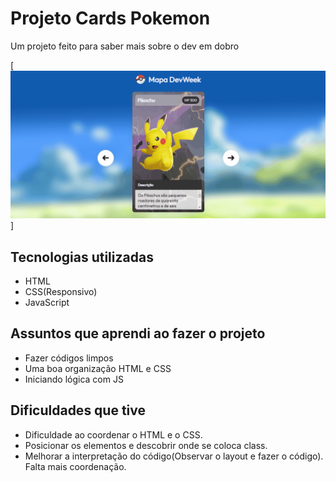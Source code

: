 # Projeto Cards Pokemon

Um projeto feito para saber mais sobre o dev em dobro

[<img src="./github/tela.gif" alt="Gif do projeto Pokemon Cards">]

## Tecnologias utilizadas

- HTML
- CSS(Responsivo)
- JavaScript

## Assuntos que aprendi ao fazer o projeto

- Fazer códigos limpos
- Uma boa organização HTML e CSS
- Iniciando lógica com JS

## Dificuldades que tive

- Dificuldade ao coordenar o HTML e o CSS. 
- Posicionar os elementos e descobrir onde se coloca class. 
- Melhorar a interpretação do código(Observar o layout e fazer o código). Falta mais coordenação.